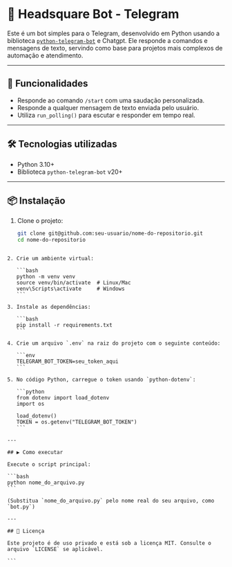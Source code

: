 # 🤖 Headsquare Bot - Telegram

Este é um bot simples para o Telegram, desenvolvido em Python usando a biblioteca [`python-telegram-bot`](https://github.com/python-telegram-bot/python-telegram-bot) e Chatgpt. Ele responde a comandos e mensagens de texto, servindo como base para projetos mais complexos de automação e atendimento.

---

## 🚀 Funcionalidades

- Responde ao comando `/start` com uma saudação personalizada.
- Responde  a qualquer mensagem de texto enviada pelo usuário.
- Utiliza `run_polling()` para escutar e responder em tempo real.

---

## 🛠️ Tecnologias utilizadas

- Python 3.10+
- Biblioteca `python-telegram-bot` v20+

---

## 📦 Instalação

1. Clone o projeto:

   ```bash
   git clone git@github.com:seu-usuario/nome-do-repositorio.git
   cd nome-do-repositorio
````

2. Crie um ambiente virtual:

   ```bash
   python -m venv venv
   source venv/bin/activate  # Linux/Mac
   venv\Scripts\activate     # Windows
   ```

3. Instale as dependências:

   ```bash
   pip install -r requirements.txt
   ```

4. Crie um arquivo `.env` na raiz do projeto com o seguinte conteúdo:

   ```env
   TELEGRAM_BOT_TOKEN=seu_token_aqui
   ```

5. No código Python, carregue o token usando `python-dotenv`:

   ```python
   from dotenv import load_dotenv
   import os

   load_dotenv()
   TOKEN = os.getenv("TELEGRAM_BOT_TOKEN")
   ```

---

## ▶️ Como executar

Execute o script principal:

```bash
python nome_do_arquivo.py
```

(Substitua `nome_do_arquivo.py` pelo nome real do seu arquivo, como `bot.py`)

---

## 📄 Licença

Este projeto é de uso privado e está sob a licença MIT. Consulte o arquivo `LICENSE` se aplicável.

```

